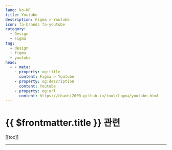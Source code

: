 ```yaml
---
lang: ko-KR
title: Youtube
description: Figma > Youtube
icon: fa-brands fa-youtube
category:
  - Design
  - Figma
tag: 
  - design
  - figma
  - youtube
head:
  - - meta:
    - property: og:title
      content: Figma > Youtube
    - property: og:description
      content: Youtube
    - property: og:url
      content: https://chanhi2000.github.io/tool/figma/youtube.html
---
```


# {{ $frontmatter.title }} 관련

[[toc]]

---

<MyYouTubeItems jsonName="yu-MaterialDesign" /><!-- Material Design -->
<MyYouTubeItems jsonName="yu-MaxProgramming" /><!-- Max Programming -->
<MyYouTubeItems jsonName="yu-PhilippLackner" /><!-- Philipp Lackner -->
<MyYouTubeItems jsonName="yu-ZeroToMastery" /><!-- Zero To Mastery -->
<MyYouTubeItems jsonName="yu-uxpeak" /><!-- uxpeak -->
<MyYouTubeItems jsonName="yu-UXUIDesign" /><!-- Madia Designer -->
<MyYouTubeItems jsonName="yu-thoughtbot" /><!-- thoughtbot -->
<MyYouTubeItems jsonName="yu-envatotuts" /><!-- Envato Tuts+ -->
<MyYouTubeItems jsonName="yu-rinodeboer" /><!-- Rino de Boer -->
<MyYouTubeItems jsonName="yu-learnwithjason" /><!-- Learn With Jason -->
<MyYouTubeItems jsonName="yu-IulianPistolDesign" /><!-- Iulian Pistol -->
<MyYouTubeItems jsonName="yu-jejucodingcamp" /><!-- 제주코딩베이스캠프 -->
<MyYouTubeItems jsonName="yu-TDSunshine" /><!-- TD Sunshine -->
<MyYouTubeItems jsonName="yu-Figma" /><!-- Figma -->

<TagLinks />